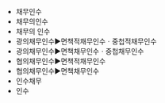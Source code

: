 - 채무인수
- 채무의인수
- 채무의 인수
- 광의채무인수▶️면책적채무인수ㆍ중첩적채무인수
- 광의채무인수▶️면책채무인수ㆍ중첩채무인수
- 협의채무인수▶️면책적채무인수
- 협의채무인수▶️면책채무인수
- 인수채무
- 인수
